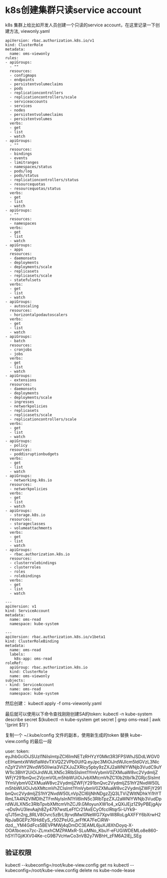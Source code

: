 # k8s创建集群只读service account 

k8s 集群上给比如开发人员创建一个只读的service account，在这里记录一下创建方法, viewonly.yaml

```
apiVersion: rbac.authorization.k8s.io/v1
kind: ClusterRole
metadata:
  name: oms-viewonly
rules:
- apiGroups:
  - ""
  resources:
  - configmaps
  - endpoints
  - persistentvolumeclaims
  - pods
  - replicationcontrollers
  - replicationcontrollers/scale
  - serviceaccounts
  - services
  - nodes
  - persistentvolumeclaims
  - persistentvolumes
  verbs:
  - get
  - list
  - watch
- apiGroups:
  - ""
  resources:
  - bindings
  - events
  - limitranges
  - namespaces/status
  - pods/log
  - pods/status
  - replicationcontrollers/status
  - resourcequotas
  - resourcequotas/status
  verbs:
  - get
  - list
  - watch
- apiGroups:
  - ""
  resources:
  - namespaces
  verbs:
  - get
  - list
  - watch
- apiGroups:
  - apps
  resources:
  - daemonsets
  - deployments
  - deployments/scale
  - replicasets
  - replicasets/scale
  - statefulsets
  verbs:
  - get
  - list
  - watch
- apiGroups:
  - autoscaling
  resources:
  - horizontalpodautoscalers
  verbs:
  - get
  - list
  - watch
- apiGroups:
  - batch
  resources:
  - cronjobs
  - jobs
  verbs:
  - get
  - list
  - watch
- apiGroups:
  - extensions
  resources:
  - daemonsets
  - deployments
  - deployments/scale
  - ingresses
  - networkpolicies
  - replicasets
  - replicasets/scale
  - replicationcontrollers/scale
  verbs:
  - get
  - list
  - watch
- apiGroups:
  - policy
  resources:
  - poddisruptionbudgets
  verbs:
  - get
  - list
  - watch
- apiGroups:
  - networking.k8s.io
  resources:
  - networkpolicies
  verbs:
  - get
  - list
  - watch
- apiGroups:
  - storage.k8s.io
  resources:
  - storageclasses
  - volumeattachments
  verbs:
  - get
  - list
  - watch
- apiGroups:
  - rbac.authorization.k8s.io
  resources:
  - clusterrolebindings
  - clusterroles
  - roles
  - rolebindings
  verbs:
  - get
  - list
  - watch

---
apiVersion: v1
kind: ServiceAccount
metadata:
  name: oms-read 
  namespace: kube-system

---
apiVersion: rbac.authorization.k8s.io/v1beta1
kind: ClusterRoleBinding
metadata:
  name: oms-read
  labels: 
    k8s-app: oms-read
roleRef:
  apiGroup: rbac.authorization.k8s.io
  kind: ClusterRole
  name: oms-viewonly
subjects:
- kind: ServiceAccount
  name: oms-read
  namespace: kube-system
```

然后创建：
kubectl apply -f oms-viewonly.yaml

最后就可以使用以下命令查找刚刚创建SA的token:
kubectl -n kube-system describe secret $(kubectl -n kube-system get secret | grep oms-read | awk '{print $1}')

复制一个 ~/.kube/config 文件的副本，使用新生成的token 替换 kube-view.config 的最后一段

  user:
    token: eyJhbGciOiJSUzI1NiIsImtpZCI6ImNETzRHYzY0Mkt3R3FPSWhJSDdLWGV0cElHamtxWWd1aWdvTXVQZ2VPb0UifQ.eyJpc3MiOiJrdWJlcm5ldGVzL3NlcnZpY2VhY2NvdW50Iiwia3ViZXJuZXRlcy5pby9zZXJ2aWNlYWNjb3VudC9uYW1lc3BhY2UiOiJrdWJlLXN5c3RlbSIsImt1YmVybmV0ZXMuaW8vc2VydmljZWFjY291bnQvc2VjcmV0Lm5hbWUiOiJvbXMtcmVhZC10b2tlbi1kZGRjcSIsImt1YmVybmV0ZXMuaW8vc2VydmljZWFjY291bnQvc2VydmljZS1hY2NvdW50Lm5hbWUiOiJvbXMtcmVhZCIsImt1YmVybmV0ZXMuaW8vc2VydmljZWFjY291bnQvc2VydmljZS1hY2NvdW50LnVpZCI6IjNhNDgzZjQ3LTViZWItNDhkYi1hYTRmLTA4N2VlMDlhZTFmNyIsInN1YiI6InN5c3RlbTpzZXJ2aWNlYWNjb3VudDprdWJlLXN5c3RlbTpvbXMtcmVhZCJ9.GMoyunXW1o4_xQXiJEjz1Z9yPBEjgAjv-eDs9vU3IevAajh8Zy4797wstLeFfCr21AxECyOfccIRtqr5i-UYk9-qTJ15m2rg_8RLV8Ovrc5zBrL9jrvdMwl0NeWG7XpvW8RoLgAXFFY6bXrwH2NpJaBGEPz76HdiEyS_r50ZPeUG_arFfKA7FeCiRW-dzd__YM4GdFcs5BEVPMWj4qDmDC3EAML6juXJ8XhDoyq-X-OOA1bceco7zc-ZLmxhCMZPAMxR-SLuMNo_KbuY-eFUGiWDEMLo8e860-hSYITGjiKXV04Ke-cG9B7VcHwCo3nVB2y7WBhH_zFM6A2IEj_SEg


## 验证权限

kubectl  --kubeconfig=/root/kube-view.config get ns
kubectl  --kubeconfig=/root/kube-view.config delete ns kube-node-lease
